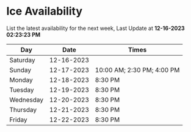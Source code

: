 # Ice Availability

List the latest availability for the next week, Last Update at **12-16-2023 02:23:23 PM**

| Day         | Date        | Times       |
| ----------- | ----------- | ----------- |
|Saturday|12-16-2023||
|Sunday|12-17-2023|10:00 AM; 2:30 PM; 4:00 PM|
|Monday|12-18-2023|8:30 PM|
|Tuesday|12-19-2023|8:30 PM|
|Wednesday|12-20-2023|8:30 PM|
|Thursday|12-21-2023|8:30 PM|
|Friday|12-22-2023|8:30 PM|
